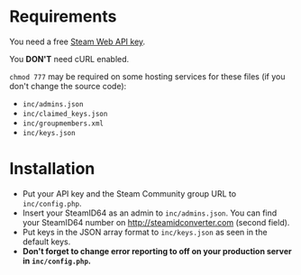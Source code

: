 Requirements
=============

You need a free [Steam Web API key](http://steamcommunity.com/dev).

You **DON'T** need cURL enabled.

```chmod 777``` may be required on some hosting services for these files (if you don't change the source code):

- ```inc/admins.json```
- ```inc/claimed_keys.json```
- ```inc/groupmembers.xml```
- ```inc/keys.json```

Installation
=============

- Put your API key and the Steam Community group URL to ```inc/config.php```.
- Insert your SteamID64 as an admin to ```inc/admins.json```. You can find your SteamID64 number on http://steamidconverter.com (second field).
- Put keys in the JSON array format to ```inc/keys.json``` as seen in the default keys.
- **Don't forget to change error reporting to off on your production server in ```inc/config.php```.**